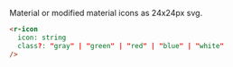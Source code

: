 Material or modified material icons as 24x24px svg.
```html
<r-icon
  icon: string
  class?: "gray" | "green" | "red" | "blue" | "white"
/>
```
